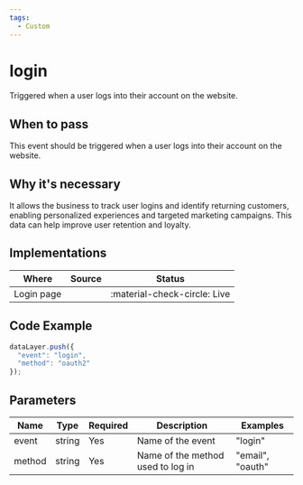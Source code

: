 ```yaml
---
tags:
  - Custom
---
```


# login

Triggered when a user logs into their account on the website.

## When to pass
This event should be triggered when a user logs into their account on the website.

## Why it's necessary
It allows the business to track user logins and identify returning customers, enabling personalized experiences and targeted marketing campaigns. This data can help improve user retention and loyalty.

## Implementations

| Where | Source | Status |
| ----- | ------ | ------ |
| Login page |  | :material-check-circle: Live |

## Code Example

```js
dataLayer.push({
  "event": "login",
  "method": "oauth2"
});
```

## Parameters

| Name | Type | Required | Description | Examples |
|------|------|----------|-------------|----------|
| event | string | Yes | Name of the event | "login" |
| method | string | Yes | Name of the method used to log in | "email", "oauth" |
